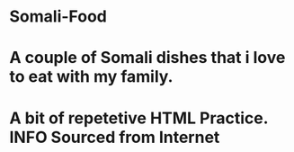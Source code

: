 # Somali-Food
# A couple of Somali dishes that i love to eat with my family.
# A bit of repetetive HTML Practice. INFO Sourced from Internet
